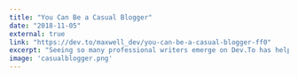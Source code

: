 ```yaml
---
title: "You Can Be a Casual Blogger"
date: "2018-11-05"
external: true
link: "https://dev.to/maxwell_dev/you-can-be-a-casual-blogger-ff0"
excerpt: "Seeing so many professional writers emerge on Dev.To has helped me see, and  accept, my casual blogger habits."
image: 'casualblogger.png'
---
```

